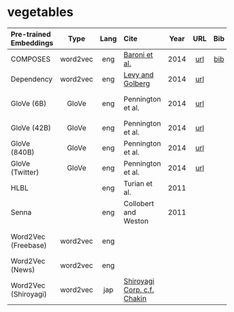 # vegetables


| Pre-trained Embeddings | Type | Lang | Cite | Year | URL | Bib | License | Kaggle Dataset |
|:-|:-:|:-:|:-|:-:|:-:|:-:|:-:|:-|
| COMPOSES        | word2vec | eng | [Baroni et al.](http://www.aclweb.org/anthology/P14-1023) | 2014 | [url](http://clic.cimec.unitn.it/composes/semantic-vectors.html) | [bib]() | | [composes-embeddings](https://www.kaggle.com/alvations/vege-composes-embeddings) |
| Dependency | word2vec | eng | [Levy and Golberg](http://www.aclweb.org/anthology/P14-2050) | 2014 | [url](https://levyomer.wordpress.com/2014/04/25/dependency-based-word-embeddings/)| | | | [dependency-embeddings](https://www.kaggle.com/alvations/vegetables-dependency-embeddings)|
| GloVe (6B)      |GloVe| eng | Pennington et al. | 2014 | [url](https://www.aclweb.org/anthology/D14-1162) | | | [stanford-glove-twitter](https://www.kaggle.com/alvations/vegetables-stanford-glove-6b)|
| GloVe (42B)     |GloVe| eng | Pennington et al. | 2014 | [url](https://www.aclweb.org/anthology/D14-1162) || | | | [stanford-glove-twitter](https://www.kaggle.com/alvations/vegetables-stanford-glove-42b)|
| GloVe (840B)    |GloVe| eng | Pennington et al. | 2014 | [url](https://www.aclweb.org/anthology/D14-1162) || | | | [stanford-glove-twitter](https://www.kaggle.com/alvations/vegetables-stanford-glove-840b)|
| GloVe (Twitter) |GloVe| eng | Pennington et al. | 2014 | [url](https://www.aclweb.org/anthology/D14-1162) || | | | [stanford-glove-twitter](https://www.kaggle.com/alvations/vegetables-stanford-glove-twitter)|
| HLBL            |         | eng | Turian et al. | 2011 | | | | [hlbl-embeddings](https://www.kaggle.com/alvations/vegetables-hlbl-embeddings) | 
| Senna           |          | eng | Collobert and Weston | 2011   | | | | [senna-embeddings](https://www.kaggle.com/alvations/vegetables-senna-embeddings) |
| Word2Vec (Freebase) | word2vec | eng | | | | |  | [google-word2vec-freebase](https://www.kaggle.com/alvations/vegetables-word2vec-freebase) |
| Word2Vec (News) | word2vec | eng |   | | | | | [google-word2vec](https://www.kaggle.com/alvations/vegetables-word2vec) |
| Word2Vec (Shiroyagi) | word2vec | jap | [Shiroyagi Corp. c.f. Chakin](https://github.com/chakki-works/chakin) | | | |  | [shiroyagi-word2vec](https://www.kaggle.com/alvations/vegetables-shiroyagi-word2vec) | 

